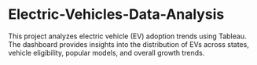 # Electric-Vehicles-Data-Analysis
This project analyzes electric vehicle (EV) adoption trends using Tableau. The dashboard provides insights into the distribution of EVs across states, vehicle eligibility, popular models, and overall growth trends.
